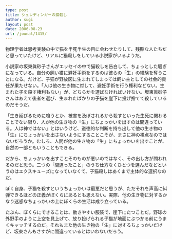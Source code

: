 ```yaml
---
type: post
title: シュレディンガーの猫殺し
author: sugi
layout: post
date: 2006-08-23
url: /jounal/1415/
---
```

物理学者は思考実験の中で猫を半死半生の目に会わせたりして、残酷な人たちだと思っていたけど、リアルに猫殺しをしている小説家がいるようだ。

小説家の坂東眞砂子さんがエッセイの中で猫殺しを告白して、ちょっとした騒ぎになっている。自分の飼い猫に避妊手術をするのは彼らの「生」の経験を奪うことになる。だけど、子猫が野放図に生まれてしまっては飼い主としての社会的責任が果たせない。「人は他の生き物に対して、避妊手術を行う権利などない。生まれた子を殺す権利もない」が、どちらかを選ばなければいけない。坂東眞砂子さんはあえて後者を選び、生まれたばかりの子猫を崖下に投げ捨てて殺しているのだそうだ。

「生き延びるために喰うとか、被害を及ぼされるから殺すといった生死に関わることでない限り、人が他の生き物の「生」にちょっかいを出すのは間違っている。人は神ではない」とはいうけど、道徳的な判断を持ち出して他の生き物の「生」にちょっかいを出さないようにすることこそが、まさに神の視点なのではないだろうか。むしろ、人間が他の生き物の「生」にちょっかいを出すことが、自然の一部ともいうこともできる。

だから、ちょっかいを出すことそのものが悪いのではなく、その出し方が問われるのだと思う。二つの「間違ったこと」のうち仕方なくひとつを選んだなどというのはエクスキューズになっていなくて、子猫殺しはあくまで主体的な選択なのだ。

ぼく自身、子猫を殺すというちょっかいは最悪だと思うが、ただそれを声高に糾弾できるほどの正義がぼくらにあるとも思えない。実際、他の生き物に対するかなり迷惑なちょっかいの上にぼくらの生活は成り立っている。

たぶん、ぼくらにできることは、動きやすい服装で、崖下にたつことだ。野球の外野手のように上空を見上げて、放り投げられる子猫が地面にぶつかる前にうまくキャッチするのだ。それもまた他の生き物の「生」に対するちょっかいだけど、坂東さんもさすがに間違っているとはいわないだろう。

